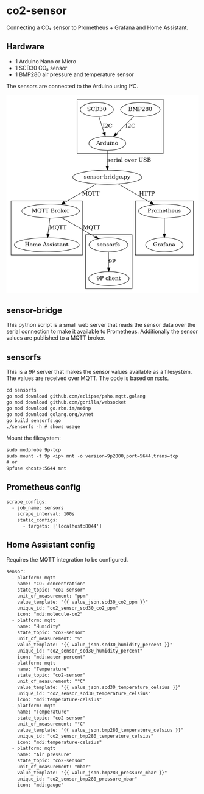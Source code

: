 # co2-sensor

Connecting a CO₂ sensor to Prometheus + Grafana and Home Assistant.

## Hardware
- 1 Arduino Nano or Micro
- 1 SCD30 CO₂ sensor
- 1 BMP280 air pressure and temperature sensor

The sensors are connected to the Arduino using I²C.

![architecture](architecture.png)

## sensor-bridge
This python script is a small web server that reads the sensor data over the serial connection to make it available to Prometheus. Additionally the sensor values are published to a MQTT broker.

## sensorfs
This is a 9P server that makes the sensor values available as a filesystem. The values are received over MQTT. The code is based on [rssfs](https://git.sr.ht/~rbn/rssfs).
```
cd sensorfs
go mod download github.com/eclipse/paho.mqtt.golang
go mod download github.com/gorilla/websocket
go mod download go.rbn.im/neinp
go mod download golang.org/x/net
go build sensorfs.go
./sensorfs -h # shows usage
```

Mount the filesystem:
```
sudo modprobe 9p-tcp
sudo mount -t 9p <ip> mnt -o version=9p2000,port=5644,trans=tcp
# or
9pfuse <host>:5644 mnt
```

## Prometheus config

```
scrape_configs:
  - job_name: sensors
    scrape_interval: 100s
    static_configs:
      - targets: ['localhost:8044']
```

## Home Assistant config
Requires the MQTT integration to be configured.
```
sensor:
  - platform: mqtt
    name: "CO₂ concentration"
    state_topic: "co2-sensor"
    unit_of_measurement: "ppm"
    value_template: "{{ value_json.scd30_co2_ppm }}"
    unique_id: "co2_sensor_scd30_co2_ppm"
    icon: "mdi:molecule-co2"
  - platform: mqtt
    name: "Humidity"
    state_topic: "co2-sensor"
    unit_of_measurement: "%"
    value_template: "{{ value_json.scd30_humidity_percent }}"
    unique_id: "co2_sensor_scd30_humidity_percent"
    icon: "mdi:water-percent"
  - platform: mqtt
    name: "Temperature"
    state_topic: "co2-sensor"
    unit_of_measurement: "°C"
    value_template: "{{ value_json.scd30_temperature_celsius }}"
    unique_id: "co2_sensor_scd30_temperature_celsius"
    icon: "mdi:temperature-celsius"
  - platform: mqtt
    name: "Temperature"
    state_topic: "co2-sensor"
    unit_of_measurement: "°C"
    value_template: "{{ value_json.bmp280_temperature_celsius }}"
    unique_id: "co2_sensor_bmp280_temperature_celsius"
    icon: "mdi:temperature-celsius"
  - platform: mqtt
    name: "Air pressure"
    state_topic: "co2-sensor"
    unit_of_measurement: "mbar"
    value_template: "{{ value_json.bmp280_pressure_mbar }}"
    unique_id: "co2_sensor_bmp280_pressure_mbar"
    icon: "mdi:gauge"
```
